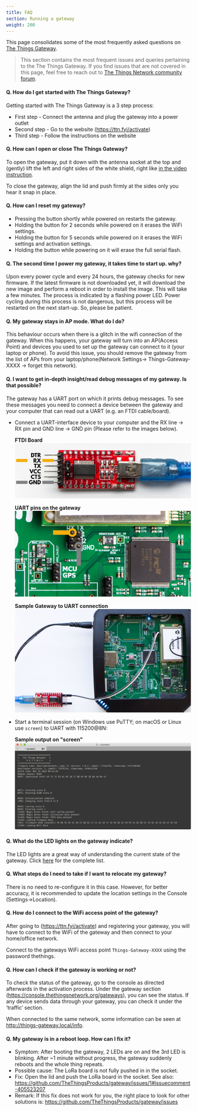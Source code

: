 ```yaml
---
title: FAQ
section: Running a gateway
weight: 200
---
```


This page consolidates some of the most frequently asked questions on [The Things Gateway](../gateway/index.md).

> This section contains the most frequent issues and queries pertaining to the The Things Gateway. If you find issues that are not covered in this page, feel free to reach out to [The Things Network community forum](https://www.thethingsnetwork.org/forum).

#### Q. How do I get started with The Things Gateway?

Getting started with The Things Gateway is a 3 step process:

- First step - Connect the antenna and plug the gateway into a power outlet
- Second step - Go to the website (https://ttn.fyi/activate)
- Third step - Follow the instructions on the website

#### Q. How can I open or close The Things Gateway?

To open the gateway, put it down with the antenna socket at the top and (gently) lift the left and right sides of the white shield, right like [in the video instruction](https://youtu.be/cJNK4y1is2Q?t=45s).

To close the gateway, align the lid and push firmly at the sides only you hear it snap in place.

#### Q. How can I reset my gateway?

- Pressing the button shortly while powered on restarts the gateway.
- Holding the button for 2 seconds while powered on it erases the WiFi settings.
- Holding the button for 5 seconds while powered on it erases the WiFi settings and activation settings.
- Holding the button while powering on it will erase the full serial flash.

#### Q. The second time I power my gateway, it takes time to start up. why?

Upon every power cycle and every 24 hours, the gateway checks for new firmware. If the latest firmware is not downloaded yet, it will download the new image and perform a reboot in order to install the image. This will take a few minutes. The process is indicated by a flashing power LED. Power cycling during this process is not dangerous, but this process will be restarted on the next start-up. So, please be patient.

#### Q. My gateway stays in AP mode. What do I do?

This behaviour occurs when there is a glitch in the wifi connection of the gateway. When this happens, your gateway will turn into an AP(Access Point) and devices you used to set up the gateway can connect to it (your laptop or phone). To avoid this issue, you should remove the gateway from the list of APs from your laptop/phone(Network Settings-> Things-Gateway-XXXX -> forget this network).

#### Q. I want to get in-depth insight/read debug messages of my gateway. Is that possible?
The gateway has a UART port on which it prints debug messages. To see these messages you need to connect a device between the gateway and your computer that can read out a UART (e.g. an FTDI cable/board).

- Connect a UART-interface device to your computer and the RX line -> RX pin and GND line -> GND pin (Please refer to the images below).

    **FTDI Board**
    ![FTDI Board](ftdi.jpg)

    **UART pins on the gateway**
    ![Gateway UART pins](gtw-uart.jpg)

    **Sample Gateway to UART connection**
    ![Sample connection](uart-sample.jpg)

- Start a terminal session (on Windows use PuTTY; on macOS or Linux use `screen`) to UART with 115200@8N:

    **Sample output on "screen"**
    ![Sample output on "screen"](screen-macos.png)


#### Q. What do the LED lights on the gateway indicate?

The LED lights are a great way of understanding the current state of the gateway. Click [here](ledstatus.md) for the complete list.


#### Q. What steps do I need to take if I want to relocate my gateway?

There is no need to re-configure it in this case. However, for better accuracy, it is recommended to update the location settings in the Console (Settings->Location).

#### Q. How do I connect to the WiFi access point of the gateway?

After going to  (https://ttn.fyi/activate) and registering your gateway, you will have to connect to the WiFi of the gateway and then connect to your home/office network. 

Connect to the gateways WiFi access point ``Things-Gateway-XXXX`` using the password thethings.

#### Q. How can I check if the gateway is working or not?

To check the status of the gateway, go to the console as directed afterwards in the activation process. Under the gateway section (https://console.thethingsnetwork.org/gateways), you can see the status. If any device sends data through your gateway, you can check it under the ‘traffic’ section.

When connected to the same network, some information can be seen at http://things-gateway.local/info.

#### Q. My gateway is in a reboot loop. How can I fix it?

- Symptom: After booting the gateway, 2 LEDs are on and the 3rd LED is blinking. After ~1 minute without progress, the gateway suddenly reboots and the whole thing repeats.
- Possible cause: The LoRa board is not fully pushed in in the socket. 
- Fix: Open the lid and push the LoRa board in the socket. See also: https://github.com/TheThingsProducts/gateway/issues/1#issuecomment-405523207
- Remark: If this fix does not work for you, the right place to look for other solutions is: https://github.com/TheThingsProducts/gateway/issues

